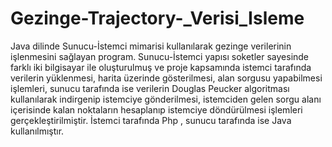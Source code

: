 # Gezinge-Trajectory-_Verisi_Isleme
Java dilinde Sunucu-İstemci mimarisi kullanılarak gezinge verilerinin işlenmesini sağlayan program. Sunucu-İstemci yapısı soketler sayesinde farklı iki bilgisayar ile oluşturulmuş ve proje kapsamında istemci tarafında verilerin yüklenmesi, harita üzerinde gösterilmesi, alan sorgusu yapabilmesi işlemleri, sunucu tarafında ise verilerin Douglas Peucker algoritması kullanılarak indirgenip istemciye gönderilmesi, istemciden gelen sorgu alanı içerisinde kalan noktaların hesaplanıp istemciye döndürülmesi işlemleri gerçekleştirilmiştir. İstemci tarafında Php , sunucu tarafında ise Java kullanılmıştır. 
